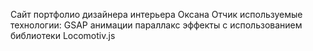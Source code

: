 Сайт портфолио дизайнера интерьера Оксана Отчик
используемые технологии:
GSAP анимации
параллакс эффекты с использованием библиотеки Locomotiv.js
